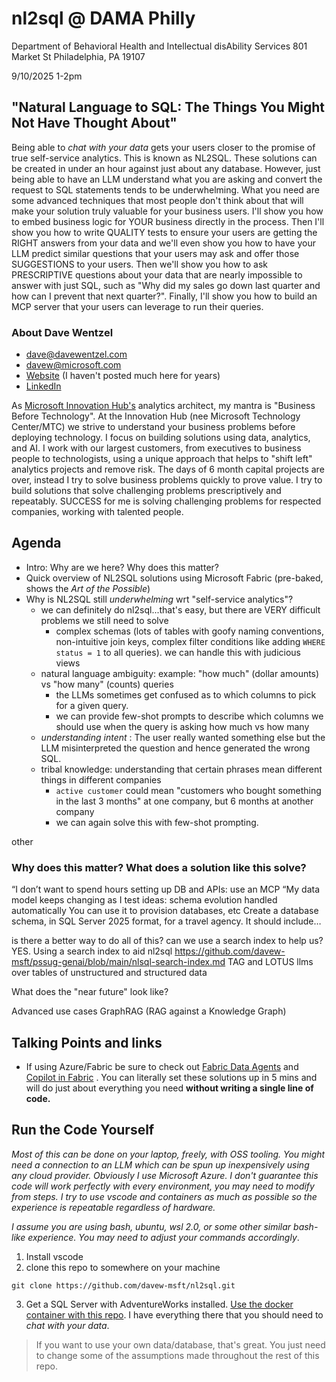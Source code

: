 # nl2sql @ DAMA Philly

Department of Behavioral Health and Intellectual disAbility Services
801 Market St
Philadelphia, PA 19107

9/10/2025
1-2pm 

## "Natural Language to SQL:  The Things You Might Not Have Thought About"

Being able to _chat with your data_ gets your users closer to the promise of true self-service analytics.  This is known as NL2SQL.  These solutions can be created in under an hour against just about any database.  However, just being able to have an LLM understand what you are asking and convert the request to SQL statements tends to be underwhelming.  What you need are some advanced techniques that most people don't think about that will make your solution truly valuable for your business users.  I'll show you how to embed business logic for YOUR business directly in the process.  Then I'll show you how to write QUALITY tests to ensure your users are getting the RIGHT answers from your data and we'll even show you how to have your LLM predict similar questions that your users may ask and offer those SUGGESTIONS to your users.  Then we'll show you how to ask PRESCRIPTIVE questions about your data that are nearly impossible to answer with just SQL, such as "Why did my sales go down last quarter and how can I prevent that next quarter?".  Finally, I'll show you how to build an MCP server that your users can leverage to run their queries.  




### About Dave Wentzel

* [dave@davewentzel.com](dave@davewentzel.com) 
* [davew@microsoft.com](davew@microsoft.com) 
* [Website](davewentzel.com) (I haven't posted much here for years)
* [LinkedIn](linkedin.com/in/dwentzel)

As [Microsoft Innovation Hub's](https://www.microsoft.com/en-us/hub) analytics architect, my mantra is "Business Before Technology".  At the Innovation Hub (nee Microsoft Technology Center/MTC) we strive to understand your business problems before deploying technology.  I focus on building solutions using data, analytics, and AI.  I work with our largest customers, from executives to business people to technologists, using a unique approach that helps to "shift left" analytics projects and remove risk.  The days of 6 month capital projects are over, instead I try to solve business problems quickly to prove value.  I try to build solutions that solve challenging problems prescriptively and repeatably.  SUCCESS for me is solving challenging problems for respected companies, working with talented people.  

## Agenda

* Intro:  Why are we here?  Why does this matter?  
* Quick overview of NL2SQL solutions using Microsoft Fabric (pre-baked, shows the _Art of the Possible_)
* Why is NL2SQL still _underwhelming_ wrt "self-service analytics"?  
  * we can definitely do nl2sql...that's easy, but there are VERY difficult problems we still need to solve
    * complex schemas (lots of tables with goofy naming conventions, non-intuitive join keys, complex filter conditions like adding `WHERE status = 1` to all queries).  we can handle this with judicious views
  * natural language ambiguity: example: "how much" (dollar amounts) vs "how many" (counts) queries
    * the LLMs sometimes get confused as to which columns to pick for a given query.  
    * we can provide few-shot prompts to describe which columns we should use when the query is asking how much vs how many
  * _understanding intent_ :  The user really wanted something else but the LLM misinterpreted the question and hence generated the wrong SQL.  
  * tribal knowledge: understanding that certain phrases mean different things in different companies
    * `active customer` could mean "customers who bought something in the last 3 months" at one company, but 6 months at another company
    * we can again solve this with few-shot prompting.



other
### Why does this matter?  What does a solution like this solve?  

“I don’t want to spend hours setting up DB and APIs: use an MCP
“My data model keeps changing as I test ideas:  schema evolution handled automatically 
You can use it to provision databases, etc
Create a database schema, in SQL Server 2025 format, for a travel agency.  It should include…

is there a better way to do all of this? can we use a search index to help us? YES. Using a search index to aid nl2sql  https://github.com/davew-msft/pssug-genai/blob/main/nlsql-search-index.md
TAG and LOTUS
llms over tables of unstructured and structured data

What does the "near future" look like?

Advanced use cases
GraphRAG (RAG against a Knowledge Graph)


## Talking Points and links

* If using Azure/Fabric be sure to check out [Fabric Data Agents](https://learn.microsoft.com/en-us/fabric/data-science/how-to-create-data-agent) and [Copilot in Fabric](https://learn.microsoft.com/en-us/fabric/fundamentals/copilot-fabric-overview) .  You can literally set these solutions up in 5 mins and will do just about everything you need **without writing a single line of code.**


## Run the Code Yourself

_Most of this can be done on your laptop, freely, with OSS tooling.  You might need a connection to an LLM which can be spun up inexpensively using any cloud provider.  Obviously I use Microsoft Azure. I don't guarantee this code will work perfectly with every environment, you may need to modify from steps. I try to use vscode and containers as much as possible so the experience is repeatable regardless of hardware._  

_I assume you are using bash, ubuntu, wsl 2.0, or some other similar bash-like experience.  You may need to adjust your commands accordingly_.  

1. Install vscode 
2. clone this repo to somewhere on your machine


`git clone https://github.com/davew-msft/nl2sql.git`

3. Get a SQL Server with AdventureWorks installed.  [Use the docker container with this repo](./adventureworks-sql-server-container/README.md).  I have everything there that you should need to _chat with your data_.  

>If you want to use your own data/database, that's great.  You just need to change some of the assumptions made throughout the rest of this repo.  




